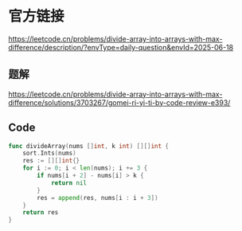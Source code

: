 # 官方链接
https://leetcode.cn/problems/divide-array-into-arrays-with-max-difference/description/?envType=daily-question&envId=2025-06-18

## 题解
https://leetcode.cn/problems/divide-array-into-arrays-with-max-difference/solutions/3703267/gomei-ri-yi-ti-by-code-review-e393/

## Code
```go
func divideArray(nums []int, k int) [][]int {
    sort.Ints(nums)
    res := [][]int{}
    for i := 0; i < len(nums); i += 3 {
        if nums[i + 2] - nums[i] > k {
            return nil
        }
        res = append(res, nums[i : i + 3])
    }
    return res
}
```